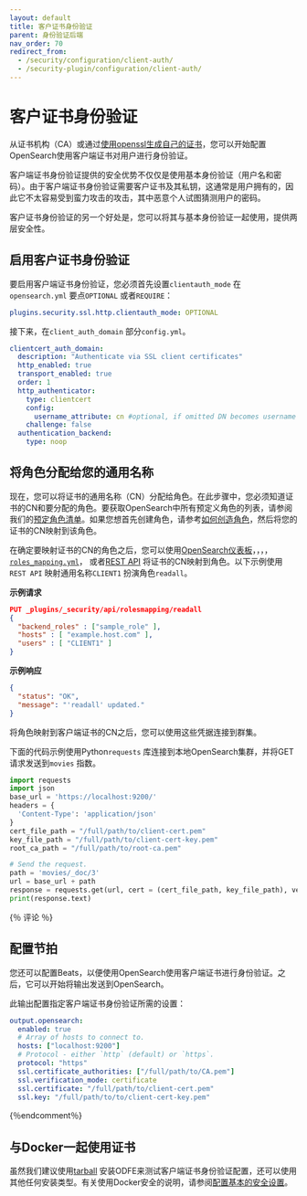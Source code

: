 ```yaml
---
layout: default
title: 客户证书身份验证
parent: 身份验证后端
nav_order: 70
redirect_from:
  - /security/configuration/client-auth/
  - /security-plugin/configuration/client-auth/
---
```


# 客户证书身份验证

从证书机构（CA）或通过[使用openssl生成自己的证书]({{site.url}}{{site.baseurl}}/security/configuration/generate-certificates)，您可以开始配置OpenSearch使用客户端证书对用户进行身份验证。

客户端证书身份验证提供的安全优势不仅仅是使用基本身份验证（用户名和密码）。由于客户端证书身份验证需要客户证书及其私钥，这通常是用户拥有的，因此它不太容易受到蛮力攻击的攻击，其中恶意个人试图猜测用户的密码。

客户证书身份验证的另一个好处是，您可以将其与基本身份验证一起使用，提供两层安全性。

## 启用客户证书身份验证

要启用客户端证书身份验证，您必须首先设置`clientauth_mode` 在`opensearch.yml` 要点`OPTIONAL` 或者`REQUIRE`：

```yml
plugins.security.ssl.http.clientauth_mode: OPTIONAL
```

接下来，在`client_auth_domain` 部分`config.yml`。

```yml
clientcert_auth_domain:
  description: "Authenticate via SSL client certificates"
  http_enabled: true
  transport_enabled: true
  order: 1
  http_authenticator:
    type: clientcert
    config:
      username_attribute: cn #optional, if omitted DN becomes username
    challenge: false
  authentication_backend:
    type: noop
```

## 将角色分配给您的通用名称

现在，您可以将证书的通用名称（CN）分配给角色。在此步骤中，您必须知道证书的CN和要分配的角色。要获取OpenSearch中所有预定义角色的列表，请参阅我们的[预定角色清单]({{site.url}}{{site.baseurl}}/security/access-control/users-roles/#predefined-roles)。如果您想首先创建角色，请参考[如何创造角色]({{site.url}}{{site.baseurl}}/security/access-control/users-roles/#create-users)，然后将您的证书的CN映射到该角色。

在确定要映射证书的CN的角色之后，您可以使用[OpenSearch仪表板]({{site.url}}{{site.baseurl}}/security/access-control/users-roles/#map-users-to-roles)，，，，[`roles_mapping.yml`]({{site.url}}{{site.baseurl}}/security/configuration/yaml/#roles_mappingyml)， 或者[REST API]({{site.url}}{{site.baseurl}}/security/access-control/api/#create-role-mapping) 将证书的CN映射到角色。以下示例使用`REST API` 映射通用名称`CLIENT1` 扮演角色`readall`。

**示例请求**

```json
PUT _plugins/_security/api/rolesmapping/readall
{
  "backend_roles" : ["sample_role" ],
  "hosts" : [ "example.host.com" ],
  "users" : [ "CLIENT1" ]
}
```

**示例响应**

```json
{
  "status": "OK",
  "message": "'readall' updated."
}
```

将角色映射到客户端证书的CN之后，您可以使用这些凭据连接到群集。

下面的代码示例使用Python`requests` 库连接到本地OpenSearch集群，并将GET请求发送到`movies` 指数。

```python
import requests
import json
base_url = 'https://localhost:9200/'
headers = {
  'Content-Type': 'application/json'
}
cert_file_path = "/full/path/to/client-cert.pem"
key_file_path = "/full/path/to/client-cert-key.pem"
root_ca_path = "/full/path/to/root-ca.pem"

# Send the request.
path = 'movies/_doc/3'
url = base_url + path
response = requests.get(url, cert = (cert_file_path, key_file_path), verify=root_ca_path)
print(response.text)
```

{％ 评论 ％}
## 配置节拍

您还可以配置Beats，以便使用OpenSearch使用客户端证书进行身份验证。之后，它可以开始将输出发送到OpenSearch。

此输出配置指定客户端证书身份验证所需的设置：

```yml
output.opensearch:
  enabled: true
  # Array of hosts to connect to.
  hosts: ["localhost:9200"]
  # Protocol - either `http` (default) or `https`.
  protocol: "https"
  ssl.certificate_authorities: ["/full/path/to/CA.pem"]
  ssl.verification_mode: certificate
  ssl.certificate: "/full/path/to/client-cert.pem"
  ssl.key: "/full/path/to/to/client-cert-key.pem"
```
{％endcomment％}

## 与Docker一起使用证书

虽然我们建议使用[tarball]({{site.url}}{{site.baseurl}}/install-and-configure/install-opensearch/tar/) 安装ODFE来测试客户端证书身份验证配置，还可以使用其他任何安装类型。有关使用Docker安全的说明，请参阅[配置基本的安全设置]({{site.url}}{{site.baseurl}}/install-and-configure/install-opensearch/docker/#configuring-basic-security-settings)。


